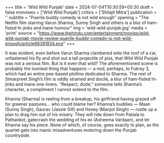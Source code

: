 +++
title = 'Wild Wild Punjab'
date = 2024-07-04T10:30:59+05:30
draft = false
mreviews = ['Wild Wild Punjab']
critics = ['Shilajit Mitra']
publication = ''
subtitle = "Puerile buddy comedy is not wild enough"
opening = "The Netflix film starring Varun Sharma, Sunny Singh and others is a blur of ham-fisted hi-jinks and inane humour"
img = 'wild-wild-punjab.jpg'
media = 'print'
source = "https://www.thehindu.com/entertainment/movies/wild-wild-punjab-movie-review-puerile-buddy-comedy-is-not-wild-enough/article68391834.ece"
+++

It was evident, even before Varun Sharma clambered onto the roof of a car, unfastened his fly and shot out a tall projectile of piss, that Wild Wild Punjab was not a serious film. But is it even that wild? The aforementioned scene is probably the looniest thing that happens — a nod, perhaps, to Fukrey 3, which had an entire pee-based plotline dedicated to Sharma. The rest of Simarpreet Singh’s film is oddly strained and docile, a blur of ham-fisted hi-jinks and inane one-liners. “Respect, dude,” someone tells Sharma’s character, a compliment I cannot extend to the film.

Khanna (Sharma) is reeling from a breakup, his girlfriend having grazed off for greener pastures... who could blame her? Khanna’s buddies — Maan (Sunny Singh), Gaurav (Jassie Gill) and Honey (Manjot Singh) — rustle up a plan to drag him out of his misery. They will ride down from Patiala to Pathankot, gatecrash the wedding of his ex (Asheema Vardaan), and let Khanna say his piece. None of which, of course, goes exactly to plan, as the quartet gets into manic misadventures motoring down the Punjab countryside.
